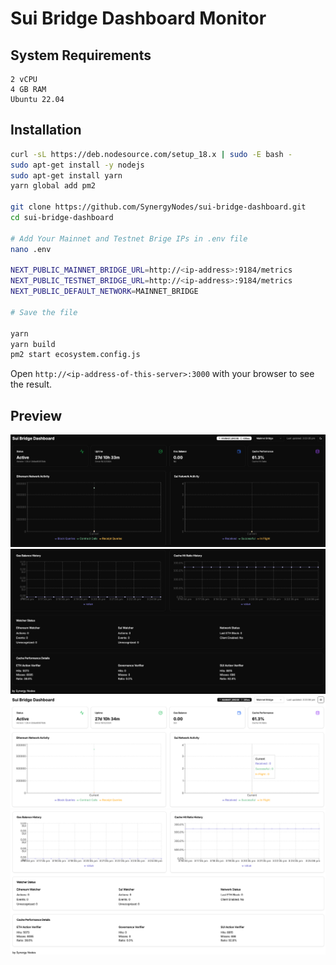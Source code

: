 # Sui Bridge Dashboard Monitor

## System Requirements


```
2 vCPU
4 GB RAM
Ubuntu 22.04
```

## Installation

```bash
curl -sL https://deb.nodesource.com/setup_18.x | sudo -E bash -
sudo apt-get install -y nodejs
sudo apt-get install yarn
yarn global add pm2

git clone https://github.com/SynergyNodes/sui-bridge-dashboard.git
cd sui-bridge-dashboard

# Add Your Mainnet and Testnet Brige IPs in .env file
nano .env

NEXT_PUBLIC_MAINNET_BRIDGE_URL=http://<ip-address>:9184/metrics
NEXT_PUBLIC_TESTNET_BRIDGE_URL=http://<ip-address>:9184/metrics
NEXT_PUBLIC_DEFAULT_NETWORK=MAINNET_BRIDGE

# Save the file

yarn
yarn build
pm2 start ecosystem.config.js
```

Open ``http://<ip-address-of-this-server>:3000`` with your browser to see the result.

## Preview

<img src="https://raw.githubusercontent.com/SynergyNodes/general_images/refs/heads/main/sui-bridge-dashboard/sui-bridge-dashboard-1.png" width="750">
<img src="https://raw.githubusercontent.com/SynergyNodes/general_images/refs/heads/main/sui-bridge-dashboard/sui-bridge-dashboard-2.png" width="750">
<img src="https://raw.githubusercontent.com/SynergyNodes/general_images/refs/heads/main/sui-bridge-dashboard/sui-bridge-dashboard-3.png" width="750">
<img src="https://raw.githubusercontent.com/SynergyNodes/general_images/refs/heads/main/sui-bridge-dashboard/sui-bridge-dashboard-4.png" width="750">
